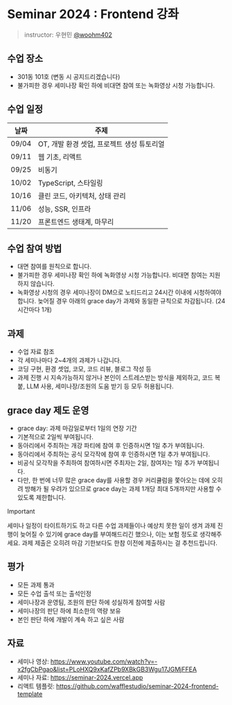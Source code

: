# Seminar 2024 : Frontend 강좌

> instructor: 우현민 [@woohm402](https://github.com/woohm402)

## 수업 장소

- 301동 101호 (변동 시 공지드리겠습니다)
- 불가피한 경우 세미나장 확인 하에 비대면 참여 또는 녹화영상 시청 가능합니다.

## 수업 일정

| 날짜 | 주제 |
| --- | --- |
| 09/04 | OT, 개발 환경 셋업, 프로젝트 생성 튜토리얼 |
| 09/11 | 웹 기초, 리액트 |
| 09/25 | 비동기 |
| 10/02 | TypeScript, 스타일링 |
| 10/16 | 클린 코드, 아키텍처, 상태 관리 |
| 11/06 | 성능, SSR, 인프라 |
| 11/20 | 프론트엔드 생태계, 마무리 |

## 수업 참여 방법

- 대면 참여를 원칙으로 합니다.
- 불가피한 경우 세미나장 확인 하에 녹화영상 시청 가능합니다. 비대면 참여는 지원하지 않습니다.
- 녹화영상 시청의 경우 세미나장이 DM으로 노티드리고 24시간 이내에 시청하여야 합니다. 늦어질 경우 아래의 grace day가 과제와 동일한 규칙으로 차감됩니다. (24시간마다 1개)

## 과제

- 수업 자료 참조
- 각 세미나마다 2~4개의 과제가 나갑니다.
- 코딩 구현, 환경 셋업, 코모, 코드 리뷰, 블로그 작성 등
- 과제 진행 시 지속가능하지 않거나 본인이 스트레스받는 방식을 제외하고, 코드 복붙, LLM 사용, 세미나장/조원의 도움 받기 등 모두 허용됩니다.

## grace day 제도 운영

- grace day: 과제 마감일로부터 1일의 연장 기간
- 기본적으로 2일씩 부여됩니다.
- 동아리에서 주최하는 개강 파티에 참여 후 인증하시면 1일 추가 부여됩니다.
- 동아리에서 주최하는 공식 모각작에 참여 후 인증하시면 1일 추가 부여됩니다.
- 비공식 모각작을 주최하여 참여하시면 주최자는 2일, 참여자는 1일 추가 부여됩니다.
- 다만, 한 번에 너무 많은 grace day를 사용할 경우 커리큘럼을 쫓아오는 데에 오히려 방해가 될 우려가 있으므로 grace day는 과제 1개당 최대 5개까지만 사용할 수 있도록 제한합니다.

> [!IMPORTANT]
> 세미나 일정이 타이트하기도 하고 다른 수업 과제들이나 예상치 못한 일이 생겨 과제 진행이 늦어질 수 있기에 grace day를 부여해드리긴 했으나, 이는 보험 정도로 생각해주세요.
> 과제 제출은 오히려 마감 기한보다도 한참 이전에 제출하시는 걸 추천드립니다.

## 평가

- 모든 과제 통과
- 모든 수업 출석 또는 출석인정
- 세미나장과 운영팀, 조원의 판단 하에 성실하게 참여할 사람
- 세미나장의 판단 하에 최소한의 역량 보유
- 본인 판단 하에 개발이 계속 하고 싶은 사람

## 자료

- 세미나 영상: https://www.youtube.com/watch?v=-x2fgCbPgao&list=PLoHXQ9xKafZPb9XBkGB3Wgu17JGMjFFEA
- 세미나 자료: https://seminar-2024.vercel.app
- 리액트 템플릿: https://github.com/wafflestudio/seminar-2024-frontend-template

